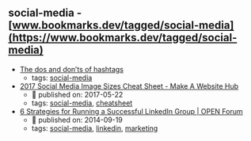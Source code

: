 social-media - [www.bookmarks.dev/tagged/social-media](https://www.bookmarks.dev/tagged/social-media)
---
* [The dos and don’ts of hashtags](https://business.twitter.com/en/blog/the-dos-and-donts-of-hashtags.html)
    * tags: [social-media](../tagged/social-media.md)
* [2017 Social Media Image Sizes Cheat Sheet - Make A Website Hub](https://makeawebsitehub.com/social-media-image-sizes-cheat-sheet/)
    * :calendar: published on: 2017-05-22
    * tags: [social-media](../tagged/social-media.md), [cheatsheet](../tagged/cheatsheet.md)
* [6 Strategies for Running a Successful LinkedIn Group | OPEN Forum](https://www.americanexpress.com/us/small-business/openforum/articles/6-strategies-for-running-a-successful-linkedin-group/)
    * :calendar: published on: 2014-09-19
    * tags: [social-media](../tagged/social-media.md), [linkedin](../tagged/linkedin.md), [marketing](../tagged/marketing.md)
